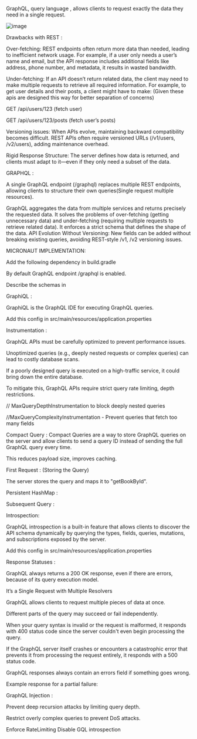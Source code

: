 GraphQL,  query language ,  allows clients to request exactly the data they need in a single request.


![image](https://github.com/user-attachments/assets/c4509243-24b5-47ed-8b58-203661ecdb46)




                                                                               











Drawbacks with REST :



Over-fetching: REST endpoints often return more data than needed, leading to inefficient network usage.
For example, if a user only needs a user’s name and email, but the API response includes additional fields like address, phone number, and metadata, it results in wasted bandwidth.


Under-fetching: If an API doesn’t return related data, the client may need to make multiple requests to retrieve all required information.
For example, to get user details and their posts, a client might have to make: (Given these apis are designed this way for  better separation of concerns)


GET /api/users/123 (fetch user)

GET /api/users/123/posts (fetch user’s posts)



Versioning issues: When APIs evolve, maintaining backward compatibility becomes difficult. REST APIs often require versioned URLs (/v1/users, /v2/users), adding maintenance overhead.

Rigid Response Structure: The server defines how data is returned, and clients must adapt to it—even if they only need a subset of the data.







GRAPHQL :



A single GraphQL endpoint (/graphql) replaces multiple REST endpoints, allowing clients to structure their own queries(Single request multiple resources).

GraphQL aggregates the data from multiple services and returns precisely the requested data.
It solves the problems of over-fetching (getting unnecessary data) and under-fetching (requiring multiple requests to retrieve related data).
It  enforces a strict schema that defines the shape of the data.
API Evolution Without Versioning: New fields can be added without breaking existing queries, avoiding REST-style /v1, /v2 versioning issues.
   





MICRONAUT IMPLEMENTATION:



Add the following dependency in build.gradle

By default GraphQL endpoint /graphql is enabled.




Describe the schemas in






GraphiQL :

GraphiQL is the GraphQL IDE for executing GraphQL queries.



Add this config in src/main/resources/application.properties









Instrumentation :

GraphQL APIs must be carefully optimized to prevent performance issues.

Unoptimized queries (e.g., deeply nested requests or complex queries) can lead to costly database scans.



If a poorly designed query is executed on a high-traffic service, it could bring down the entire database.

To mitigate this, GraphQL APIs require strict query rate limiting, depth restrictions.





// MaxQueryDepthInstrumentation to block deeply nested queries










//MaxQueryComplexityInstrumentation - Prevent queries that fetch too many fields








 
Compact Query :
Compact Queries are a way to store GraphQL queries on the server and allow clients to send a query ID instead of sending the full GraphQL query every time.

 This reduces payload size, improves caching.





First Request : (Storing the Query)







The server stores the query and maps it to "getBookById".



Persistent HashMap : 





Subsequent Query :











Introspection:

GraphQL introspection is a built-in feature that allows clients to discover the API schema dynamically by querying the types, fields, queries, mutations, and subscriptions exposed by the server.



Add this config in src/main/resources/application.properties













Response Statuses :

GraphQL always returns a 200 OK response, even if there are errors, because of its query execution model.

It’s a Single Request with Multiple Resolvers

GraphQL allows clients to request multiple pieces of data at once.

Different parts of the query may succeed or fail independently.



When your query syntax is invalid or the request is malformed, it responds with 400 status code since the server couldn't even begin processing the query.

If the GraphQL server itself crashes or encounters a catastrophic error that prevents it from processing the request entirely, it responds with a 500 status code.



GraphQL responses always contain an errors field if something goes wrong.

Example response for a partial failure:













GraphQL Injection :



Prevent deep recursion attacks by limiting query depth.

Restrict overly complex queries to prevent DoS attacks.

Enforce RateLimiting
Disable GQL introspection



